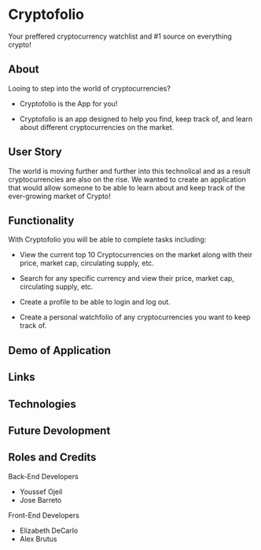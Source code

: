 
# Cryptofolio

Your preffered cryptocurrency watchlist and #1 source on everything crypto!

## About
Looing to step into the world of cryptocurrencies?

* Cryptofolio is the App for you!

* Cryptofolio is an app designed to help you find, keep track of, and learn about different cryptocurrencies on the market.

## User Story
The world is moving further and further into this technolical and as a result cryptocurrencies are also on the rise. We wanted to create an application that would allow someone to be able to learn about and keep track of the ever-growing market of Crypto!

## Functionality
With Cryptofolio you will be able to complete tasks including:

* View the current top 10 Cryptocurrencies on the market along with their price, market cap, circulating supply, etc.

* Search for any specific currency and view their price, market cap, circulating supply, etc.

* Create a profile to be able to login and log out. 

* Create a personal watchfolio of any cryptocurrencies you want to keep track of.

## Demo of Application

## Links

## Technologies

## Future Devolopment

## Roles and Credits
Back-End Developers
* Youssef Ojeil
* Jose Barreto

Front-End Developers
* Elizabeth DeCarlo
* Alex Brutus


